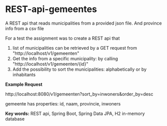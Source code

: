 # REST-api-gemeentes
A REST api that reads municipalities from a provided json file. And province info from a csv file

For a test the assignment was to create a REST api that
1) list of municipalities can be retrieved by a GET request from "http://localhost/v1/gemeenten"
2) Get the info from a specific municipality: by calling "http://localhost/v1/gemeenten/{id}"
3) Add the possibility to sort the municipalities: alphabetically or by inhabitants

**Example Request**

http://localhost:8080/v1/gemeenten?sort_by=inwoners&order_by=desc

gemeente has properties: id, naam, provincie, inwoners

**Key words:** REST api, Spring Boot, Spring Data JPA, H2 in-memory database
